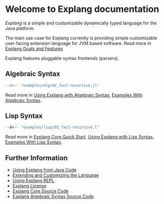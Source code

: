 
Welcome to Explang documentation
================================

*Explang* is a simple and customizable dynamically typed
language for the Java platform. 

The main use case for Explang currently is providing simple
customizable user-facing extension language for JVM based
software. Read more in [Explang Goals and Features](explang-goals-and-features.md)

Explang features pluggable syntax frontends (parsers).

Algebraic Syntax
----------------

```julia
--8<-- "examples/alg/02_fact-recursive.jl"

```

Read more in [Using Explang with Algebraic Syntax](explang-alg.md),
[Examples With Algebraic Syntax](explang-examples-alg.md).


Lisp Syntax
-----------

```lisp
--8<-- "examples/lisp/02_fact-recursive.l"

```


Read more in [Explang Core Quick Start](explang-core-quick-start.md),
[Using Explang with Lisp Syntax](explang-lisp.md),
[Examples With Lisp Syntax](explang-examples-lisp.md).



Further Information
-------------------

- [Using Explang from Java Code](explang-from-java.md)
- [Extending and Customizing the Language](explang-extending.md)
- [Using Explang REPL](using-explang-REPL.md).
- [Explang License](LICENSE.md)
- [Explang Core Source Code](https://github.com/opsit-io/opsit-explang-core)
- [Explang Algebraic Syntax Source Code](https://github.com/opsit-io/opsit-explang-alg-parser)
  

